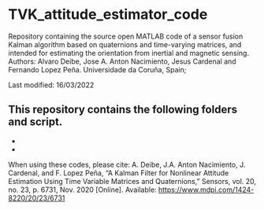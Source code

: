 # TVK_attitude_estimator_code
Repository containing the source open MATLAB code of a sensor fusion Kalman algorithm based on quaternions and time-varying matrices, and intended for estimating the orientation from inertial and magnetic sensing.
Authors: Alvaro Deibe, Jose A. Anton Nacimiento, Jesus Cardenal and Fernando Lopez Peña.
Universidade da Coruña, Spain; 

Last modified: 16/03/2022

This repository contains the following folders and script.
-
-
-


When using these codes, please cite: 
A. Deibe, J.A. Anton Nacimiento, J. Cardenal, and F. Lopez Peña, “A Kalman Filter for Nonlinear Attitude Estimation Using Time Variable Matrices and Quaternions,” Sensors, vol. 20, no. 23, p. 6731, Nov. 2020 [Online]. Available: https://www.mdpi.com/1424-8220/20/23/6731

